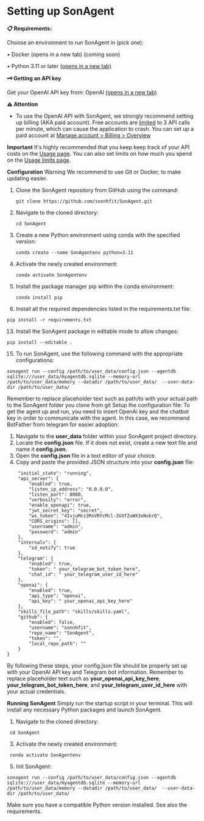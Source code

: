 # Setting up SonAgent
**📋 Requirements:**

Choose an environment to run SonAgent in (pick one):

•	Docker (opens in a new tab) (coming soon)

•	Python 3.11 or later [(opens in a new tab)](https://www.tutorialspoint.com/how-to-install-python-in-windows)


**🗝️ Getting an API key**

Get your OpenAI API key from: OpenAI [(opens in a new tab)](https://platform.openai.com/account/api-keys)

**⚠️ Attention**

* To use the OpenAI API with SonAgent, we strongly recommend setting up billing (AKA paid account). Free accounts are [limited](https://platform.openai.com/docs/guides/rate-limits/overview?context=tier-free) to 3 API calls per minute, which can cause the application to crash.
You can set up a paid account at [Manage account > Billing > Overview](https://platform.openai.com/account/billing/overview)

**Important**
It's highly recommended that you keep keep track of your API costs on the [Usage page](https://platform.openai.com/usage). You can also set limits on how much you spend on the [Usage limits page](https://platform.openai.com/account/limits).
 
**Configuration**
Warning
We recommend to use Git or Docker, to make updating easier.

1. Clone the SonAgent repository from GitHub using the command:
   ```
   git clone https://github.com/sonnhfit/SonAgent.git
   ```
3. Navigate to the cloned directory:
   ```
   cd SonAgent
   ```
5. Create a new Python environment using conda with the specified version:
   ```
   conda create --name SonAgentenv python=3.11
   ```
7. Activate the newly created environment:
   ```
   conda activate SonAgentenv
   ```
9. Install the package manager pip within the conda environment:
   ```
   conda install pip
   ```
11. Install all the required dependencies listed in the requirements.txt file:
   ```
pip install -r requirements.txt
```
13. Install the SonAgent package in editable mode to allow changes:
   ```
pip install --editable .
```
15. To run SonAgent, use the following command with the appropriate configurations:
   ```
sonagent run --config /path/to/user_data/config.json --agentdb sqlite:///user_data/myagentdb.sqlite --memory-url /path/to/user_data/memory --datadir /path/to/user_data/  --user-data-dir /path/to/user_data/
```

Remember to replace placeholder text such as path/to with your actual path to the SonAgent folder you clone from git
Setup the configuration file:
To get the agent up and run, you need to insert OpenAi key and the chatbot key in order to communicate with the agent. In this case, we recommend BotFather from telegram for easier adoption:
1.	Navigate to the **user_data** folder within your SonAgent project directory.
2.	Locate the **config.json** file. If it does not exist, create a new text file and name it **config.json**.
3.	Open the **config.json** file in a text editor of your choice.
4.	Copy and paste the provided JSON structure into your **config.json** file:
```{
    "initial_state": "running",
    "api_server": {
        "enabled": true,
        "listen_ip_address": "0.0.0.0",
        "listen_port": 8080,
        "verbosity": "error",
        "enable_openapi": true,
        "jwt_secret_key": "secret",
        "ws_token": "4IvjuMcs3MsVRYcMcl-3UXfZuWX3oNvbrQ",
        "CORS_origins": [],
        "username": "admin",
        "password": "admin"
    },
    "internals": {
        "sd_notify": true
    },
    "telegram": {
        "enabled": true,
        "token": " your_telegram_bot_token_here",
        "chat_id": " your_telegram_user_id_here"
    },
    "openai": {
        "enabled": true,
        "api_type": "openai",
        "api_key": " your_openai_api_key_here"
    },
    "skills_file_path": "skills/skills.yaml",
    "github": {
        "enabled": false,
        "username": "sonnhfit",
        "repo_name": "SonAgent",
        "token": "",
        "local_repo_path": ""
    }
}
```
By following these steps, your config.json file should be properly set up with your OpenAI API key and Telegram bot information. Remember to replace placeholder text such as **your_openai_api_key_here**, **your_telegram_bot_token_here**, and **your_telegram_user_id_here** with your actual credentials.

**Running SonAgent**
Simply run the startup script in your terminal. This will install any necessary Python packages and launch SonAgent.
1.	Navigate to the cloned directory:
   ```
  	cd SonAgent
```
3.	Activate the newly created environment:
   ```
  	conda activate SonAgentenv
```
5.	Init SonAgent:
```
sonagent run --config /path/to/user_data/config.json --agentdb sqlite:///user_data/myagentdb.sqlite --memory-url /path/to/user_data/memory --datadir /path/to/user_data/  --user-data-dir /path/to/user_data/
```
Make sure you have a compatible Python version installed. See also the requirements.
